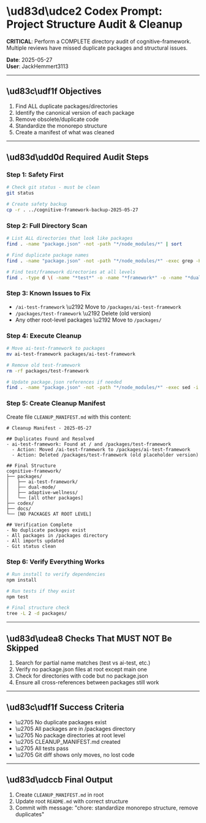 # \ud83d\udce2 Codex Prompt: Project Structure Audit & Cleanup

**CRITICAL**: Perform a COMPLETE directory audit of cognitive-framework. Multiple reviews have missed duplicate packages and structural issues.

**Date**: 2025-05-27  
**User**: JackHemmert3113

---

## \ud83c\udf1f Objectives

1. Find ALL duplicate packages/directories
2. Identify the canonical version of each package
3. Remove obsolete/duplicate code
4. Standardize the monorepo structure
5. Create a manifest of what was cleaned

---

## \ud83d\udd0d Required Audit Steps

### Step 1: Safety First
```bash
# Check git status - must be clean
git status

# Create safety backup
cp -r . ../cognitive-framework-backup-2025-05-27
```

### Step 2: Full Directory Scan
```bash
# List ALL directories that look like packages
find . -name "package.json" -not -path "*/node_modules/*" | sort

# Find duplicate package names
find . -name "package.json" -not -path "*/node_modules/*" -exec grep -H '"name"' {} \; | sort

# Find test/framework directories at all levels
find . -type d \( -name "*test*" -o -name "*framework*" -o -name "*dual*" \) -not -path "*/node_modules/*" | sort
```

### Step 3: Known Issues to Fix
- `/ai-test-framework` \u2192 Move to `/packages/ai-test-framework`
- `/packages/test-framework` \u2192 Delete (old version)
- Any other root-level packages \u2192 Move to `/packages/`

### Step 4: Execute Cleanup
```bash
# Move ai-test-framework to packages
mv ai-test-framework packages/ai-test-framework

# Remove old test-framework
rm -rf packages/test-framework

# Update package.json references if needed
find . -name "package.json" -not -path "*/node_modules/*" -exec sed -i '' 's|"@bradtech/test-framework"|"@cognitive/ai-test-framework"|g' {} \;
```

### Step 5: Create Cleanup Manifest
Create file `CLEANUP_MANIFEST.md` with this content:

```
# Cleanup Manifest - 2025-05-27

## Duplicates Found and Resolved
- ai-test-framework: Found at / and /packages/test-framework
  - Action: Moved /ai-test-framework to /packages/ai-test-framework
  - Action: Deleted /packages/test-framework (old placeholder version)

## Final Structure
cognitive-framework/
├── packages/
│   ├── ai-test-framework/
│   ├── dual-mode/
│   ├── adaptive-wellness/
│   └── [all other packages]
├── codex/
├── docs/
└── [NO PACKAGES AT ROOT LEVEL]

## Verification Complete
- No duplicate packages exist
- All packages in /packages directory
- All imports updated
- Git status clean
```

### Step 6: Verify Everything Works
```bash
# Run install to verify dependencies
npm install

# Run tests if they exist
npm test

# Final structure check
tree -L 2 -d packages/
```

---

## \ud83d\udea8 Checks That MUST NOT Be Skipped

1. Search for partial name matches (test vs ai-test, etc.)
2. Verify no package.json files at root except main one
3. Check for directories with code but no package.json
4. Ensure all cross-references between packages still work

---

## \ud83c\udf1f Success Criteria

- \u2705 No duplicate packages exist
- \u2705 All packages are in /packages directory  
- \u2705 No package directories at root level
- \u2705 CLEANUP_MANIFEST.md created
- \u2705 All tests pass
- \u2705 Git diff shows only moves, no lost code

---

## \ud83d\udccb Final Output

1. Create `CLEANUP_MANIFEST.md` in root
2. Update root `README.md` with correct structure
3. Commit with message: "chore: standardize monorepo structure, remove duplicates"
